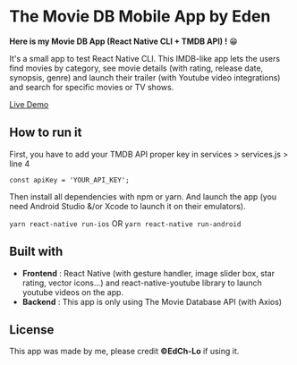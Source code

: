 # The Movie DB Mobile App by Eden

**Here is my Movie DB App (React Native CLI + TMDB API) !** 😁

It's a small app to test React Native CLI. This IMDB-like app lets the users find movies by category, see movie details (with rating, release date, synopsis, genre) and launch their trailer (with Youtube video integrations) and search for specific movies or TV shows.

[Live Demo](https://youtu.be/LYErhx-9kIk)

## How to run it

First, you have to add your TMDB API proper key in services > services.js > line 4

`const apiKey = 'YOUR_API_KEY';`

Then install all dependencies with npm or yarn. And launch the app (you need Android Studio &/or Xcode to launch it on their emulators).

`yarn react-native run-ios` OR `yarn react-native run-android`

## Built with

- **Frontend** : React Native (with gesture handler, image slider box, star rating, vector icons...) and react-native-youtube library to launch youtube videos on the app.
- **Backend** : This app is only using The Movie Database API (with Axios)

## License

This app was made by me, please credit **©EdCh-Lo** if using it.
